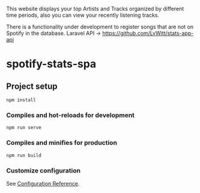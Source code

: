 
This website displays your top Artists and Tracks organized by different time periods, also you can view your recently listening tracks.

There is a functionality under development to register songs that are not on Spotify in the database.
Laravel API -> https://github.com/LvWitt/stats-app-api


# spotify-stats-spa

## Project setup
```
npm install
```

### Compiles and hot-reloads for development
```
npm run serve
```

### Compiles and minifies for production
```
npm run build
```

### Customize configuration
See [Configuration Reference](https://cli.vuejs.org/config/).
